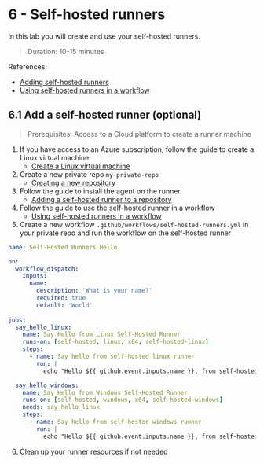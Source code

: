 # 6 - Self-hosted runners
In this lab you will create and use your self-hosted runners.
> Duration: 10-15 minutes

References:
- [Adding self-hosted runners](https://docs.github.com/en/actions/hosting-your-own-runners/adding-self-hosted-runners)
- [Using self-hosted runners in a workflow](https://docs.github.com/en/actions/hosting-your-own-runners/using-self-hosted-runners-in-a-workflow)

## 6.1 Add a self-hosted runner (optional)
> Prerequisites: Access to a Cloud platform to create a runner machine

1. If you have access to an Azure subscription, follow the guide to create a Linux virtual machine
    - [Create a Linux virtual machine](https://docs.microsoft.com/en-us/learn/modules/host-build-agent/4-create-build-agent) 
2. Create a new private repo `my-private-repo`
    - [Creating a new repository](https://docs.github.com/en/repositories/creating-and-managing-repositories/creating-a-new-repository)
3. Follow the guide to install the agent on the runner
    - [Adding a self-hosted runner to a repository](https://docs.github.com/en/actions/hosting-your-own-runners/adding-self-hosted-runners#adding-a-self-hosted-runner-to-a-repository)
4. Follow the guide to use the self-hosted runner in a workflow
    - [Using self-hosted runners in a workflow](https://docs.github.com/en/actions/hosting-your-own-runners/using-self-hosted-runners-in-a-workflow)
5. Create a new workflow `.github/workflows/self-hosted-runners.yml` in your private repo and run the workflow on the self-hosted runner
```YAML
name: Self-Hosted Runners Hello

on:
  workflow_dispatch:
    inputs:
      name:
        description: 'What is your name?'
        required: true
        default: 'World'
        
jobs:
  say_hello_linux:
    name: Say Hello from Linux Self-Hosted Runner
    runs-on: [self-hosted, linux, x64, self-hosted-linux]
    steps:
      - name: Say hello from self-hosted linux runner
        run: |
          echo "Hello ${{ github.event.inputs.name }}, from self-hosted linux runner!"

  say_hello_windows:
    name: Say Hello from Windows Self-Hosted Runner
    runs-on: [self-hosted, windows, x64, self-hosted-windows]
    needs: say_hello_linux
    steps:
      - name: Say hello from self-hosted windows runner
        run: |
          echo "Hello ${{ github.event.inputs.name }}, from self-hosted windows runner!"
```
6. Clean up your runner resources if not needed